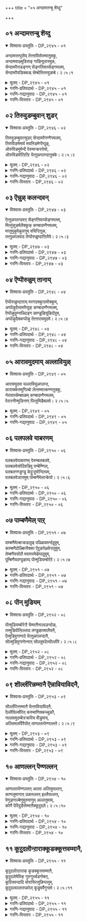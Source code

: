 +++
title = "०५ अन्दामत्तन्बु शॆय्दु"

+++


## ०१ अन्दामत्तन्बु शॆय्दु

<details open><summary>विश्वास-प्रस्तुतिः - DP_२९४५ - ०१</summary>

अन्दामत्तऩ्पुसॆय् तॆऩ्ऩाविसेरम्माऩुक्कु,  
अन्दामवाऴ्मुडिसङ् गाऴिनूलारमुळ,  
सॆन्दामरैत्तडङ्गण् सॆङ्गऩिवाय्सॆङ्गमलम्,  
सॆन्दामरैयडिक्कळ् सॆम्बॊऩ्तिरुवुडम्बे। २।५।१
</details>

<details><summary>मूलम् - DP_२९४५ - ०१</summary>

अन्दामत्तऩ्पुसॆय् तॆऩ्ऩाविसेरम्माऩुक्कु,  
अन्दामवाऴ्मुडिसङ् गाऴिनूलारमुळ,  
सॆन्दामरैत्तडङ्गण् सॆङ्गऩिवाय्सॆङ्गमलम्,  
सॆन्दामरैयडिक्कळ् सॆम्बॊऩ्तिरुवुडम्बे। २।५।१
</details>

<details><summary>गरणि-प्रतिपदार्थः - DP_२९४५ - ०१</summary>

अम् दामत्तु = सुन्दरवाद लोकद, अन्बु = आशॆयन्नु, शॆय्दु = उण्टुमाडि, ऎन् आवि = नन्न आत्मदल्लि, शेर् = कूडिकॊण्डिरुव, अम्मानुक्कु = स्वामिगॆ, अम् = सॊबगिन, दामम् = हूविन मालॆय, वाल् = हॊळॆयुव, मुडि = तलॆयू, शङ्गु = शङ्क, आऴि = चक्र, नूल् = जनिवार, आरम् = हारवू, उळ = इवॆ, शॆम् तामरै = कॆन्दावरॆयन्तॆ, तड कण् = विशालवाद कण्, शॆम् कनिवाय् = कॆम्पगॆ हण्णिनन्तॆ बायि \(तुटि\), शॆम् कमलम् = कॆन्दावरॆयागिये इवॆ, शॆम् तामरै अडिक्कळ् = कॆन्दावरॆयन्तॆ पादगळु, शॆम् पॊन् = कॆम्पनॆय चिन्नदन्तॆ, तिरु = पवित्रवाद, उडम्बे = मैये. 
</details>

<details><summary>गरणि-गद्यानुवादः - DP_२९४५ - ०१</summary>

सुन्दरवाद लोकद आशॆयन्नुण्टुमाडि, नन्न आत्मदल्लि कूडिकॊण्डिरुव स्वामिगॆ सॊबगिन हूविन मालॆय हॊळॆयुव तलॆयू, शङ्ख, चक्र, जनिवार, हारगळु इवॆ. कॆन्दावरॆयन्तॆ विशालवाद कण्णु, कॆम्पगॆ हण्णिनन्तॆ बायि \(तुटि\), कॆन्दावरॆये आगिवॆ. कॆन्दावरॆयन्तॆ पादगळु. कॆम्पुचिन्नदन्तॆ पवित्रवाद देह इवॆ. 
</details>

<details><summary>गरणि-विस्तारः - DP_२९४५ - ०१</summary>

भक्तनु भगवन्तनल्लि नडॆसुव पूर्णशरणागतिय बगॆयन्नु हिन्दिन तिरुवाय् मॊऴियल्लि सूचिसलायितु. ई तिरुवाय् मॊऴि भगवन्तन दिव्यसुन्दरमूर्तिय वर्णनॆयिन्द प्रारम्भवागुत्तदॆ. 

’सुन्दरवादलोक’ वॆन्दरॆ परमपदवे. अल्लिरुववरिगॆ याव बगॆय कीळु आशॆगळू, आतङ्काळू इल्ल. शाश्वतवागि परमानन्दवन्नु सूरॆगॊळ्ळुत्ता बाळुवुदॊन्दे कॆलस. जॊतॆगॆ, भगवन्तन निकट सेवॆयल्लि तॊडगिरुवुदु. 

अमरत्ववन्नु पडॆदु परमपददल्लि बाळुवुदक्कॆ भगवन्तन कृपाकटाक्षवॊदगि बरबेकु. इदक्कॆ पुरुषकारळाद श्रीदेविय अनुग्रहवू बेकु. भक्तन परवागि आकॆय पुरुषकारवू आगबेकु. इवॆल्लवू भक्तनु बयसबहुदाद आशॆये\! 

ई हिरिय बयकॆयू सुलभवागि उण्टागदु. भगवत्प्रेरणॆय हॊरतु अदु साध्यविल्ल. ऎन्दरॆ, भगवन्तनु सामान्यमानवन्नू, अवनु तन्नन्नु कूडिकॊळ्ळबेकॆम्ब आशॆयन्नु हुट्टिसबेकु. ई बगॆय आशॆयुण्टाद बळिक, भक्तनिगॆ हॆच्चिन ऒत्तासॆकॊडुवुदक्कागिये, स्वामियु अवन अन्तरङ्गवन्नु प्रवेशिसि, अवनन्नु प्रोत्साहिसुत्ता, अवनिगॆ मार्गदर्शकनागि, अवन कर्मसाक्षियागिरुवुदु भगवन्तन अपारकृपॆयॆ\! 

आळ्वाररु हेळुत्तारॆ- ननगॆ परमपदद बाळ्वॆय आशॆयन्नुण्टुमाडि, नन्न आत्मदल्लि कूडिकॊण्डु, ननगॆ मार्गदर्शकनागिरुववनु भगवन्तने\! \(नन्न स्वामिये\!\) अवन तिरुमुडियल्लि सुन्दरवाद तुलसिय मालॆयिदॆ. कैगळल्लि शङ्खचक्रगळिवॆ. ऎदॆयल्लि जनिवारवू हारवू इवॆ. अवन कण्णुगळु कॆन्दावरॆय ऎसळिनन्तॆ विशालवागि सॊबगिनिन्द कूडिवॆ. कॆम्पगॆ कळित तॊण्डॆय हण्णिनन्तॆ माधुर्यपूर्णवागि तुटिगळिवॆ. कॆन्दावरॆयन्तॆ बायिमधुवन्नु उक्किसिहरिसुत्तदॆ. तिरुवडिगळादरो कॆन्दावरॆयन्तॆये अन्दवागि, कोमलवागि मृदुवागिवॆ देहवु कॆम्पुचिन्नदन्तॆ हॊळॆहॊळॆयुत्ता अत्याकर्षकवागिदॆ.
</details>

## ०२ तिरुवुडम्बुवान् शुडर्

<details open><summary>विश्वास-प्रस्तुतिः - DP_२९४६ - ०२</summary>

तिरुवुडम्बुवाऩ्सुडर् सॆन्दामरैगण्गैगमलम्,  
तिरुविडमेमार्व मयऩिडमेगॊप्पूऴ्,  
ऒरुविडमुमॆन्दै पॆरुमाऱ्करऩेयो,  
ऒरुविडमॊऩ्ऱिऩ्ऱि यॆऩ्ऩुळ्गलन्दाऩुक्के। २।५।२
</details>

<details><summary>मूलम् - DP_२९४६ - ०२</summary>

तिरुवुडम्बुवाऩ्सुडर् सॆन्दामरैगण्गैगमलम्,  
तिरुविडमेमार्व मयऩिडमेगॊप्पूऴ्,  
ऒरुविडमुमॆन्दै पॆरुमाऱ्करऩेयो,  
ऒरुविडमॊऩ्ऱिऩ्ऱि यॆऩ्ऩुळ्गलन्दाऩुक्के। २।५।२
</details>

<details><summary>गरणि-प्रतिपदार्थः - DP_२९४६ - ०२</summary>

तिरु उडम्बु = पवित्रवाद देहवु, वान् = परमसुन्दरवाद, शुडर् = तेजस्सु, शॆम् तामरै कण् = कॆन्दावरॆयन्तॆ कण्णु, कैकमलम् = कैगळु कमलदहूविनन्तॆ, तिरु = श्रीदेविय, इडमे = स्थळवॆम्बुदे \(वसस्थळवॆम्बुदे\), मार् वम् = ऎदॆ, अयन् = अजन \(ब्रह्मन\), इडमे = वासस्थळवे, कॊप्पूऴ् = हॊक्कळु, तिरु इडमुम् = पवित्रवाद ऎडभागवु, ऎन्दैपॆरुमा = नन्न स्वामिगॆ, अरनेयो = हरने अल्लवे? ऒरुवु= नीगबहुदाद, इडम् = स्थळवु, ऒन्ऱु इन्ऱि = ऒन्दू इल्लदॆ \(इल्लद हागॆ\), ऎन् उळ् कलन्दानुक्के = नन्न अन्तरङ्गदल्लि कूडिकॊण्डवनिगे. 
</details>

<details><summary>गरणि-गद्यानुवादः - DP_२९४६ - ०२</summary>

बिट्टकॊडबहुदाद स्थळवॊन्दू इल्लद हागॆ नन्न अन्तरङ्गदल्लि कूडिकॊण्डिरुववनिगॆ पवित्रदेहवु परमसुन्दरवाद तेजस्सु. कण्णुकॆन्दावरॆ, कैकमल, ऎदॆये श्रीदेविय वासस्थळ. हॊक्कळु अजन \(ब्रह्मन\) वासस्थळ. पवित्रवाद ऎडभागवु नन्न स्वामिगॆ हरनु अल्लवे? 
</details>

<details><summary>गरणि-विस्तारः - DP_२९४६ - ०२</summary>

आळ्वाररु हेळुत्तारॆ- नन्न स्वामियु यावॊन्दु स्थळवू इल्लद हागॆ, याव स्थळवन्नू बिट्टुकॊडद हागॆ, ऎल्लॆल्लू तुम्बिकॊण्डिद्दानॆ. पवित्रवाद अवन देहवॆल्ल परमसुन्दरवाद तेजस्सिनिन्द प्रकाशिसुत्तदॆ. कॆन्दावरॆयन्तॆ अवन कण्णुगळु विशालवागि आकर्षकवागिवॆ. कमलद हागॆये कोमलवागि, मृदुवागि, सुन्दरवागि, कॆम्पगॆ, अवन कैगळिवॆ. दयास्वरूपिये आगिरुव श्रीदेवियन्नु अवन वक्षस्थळदल्लिरिसिकॊण्डिद्दानॆ. अवन नाभियल्लि चतुर्मुखनाद ब्रह्मनु वासमाडुत्तानॆ. पवित्रवाद अवन ऎडभागवन्ने हरनिगॆ कॊट्टुबिट्टिद्दानॆ. हीगॆ सृष्टि लयकर्तरन्नू सकलैश्वर्यप्रदॆयाद दयास्वरूपियन्नू कूडिकॊण्डु स्वामियु नन्न अन्तरङ्गदल्लि नॆलॆगॊण्डिद्दानॆ\! अदल्लवे नन्न हिरिय भाग्य\!
</details>

## ०३ ऎन्नुळ् कलन्दवन्

<details open><summary>विश्वास-प्रस्तुतिः - DP_२९४७ - ०३</summary>

ऎऩ्ऩुळ्गलन्दवऩ् सॆङ्गऩिवाय्सॆङ्गमलम्,  
मिऩ्ऩुंसुडर्मलैक्कुक् कण्बादम्गैगमलम्,  
मऩ्ऩुमुऴुवेऴुलगुम् वयिऱ्ऱिऩुळ,  
तऩ्ऩुळ्गलवाद तॆप्पॊरुळुम्दाऩिलैये। २।५।३
</details>

<details><summary>मूलम् - DP_२९४७ - ०३</summary>

ऎऩ्ऩुळ्गलन्दवऩ् सॆङ्गऩिवाय्सॆङ्गमलम्,  
मिऩ्ऩुंसुडर्मलैक्कुक् कण्बादम्गैगमलम्,  
मऩ्ऩुमुऴुवेऴुलगुम् वयिऱ्ऱिऩुळ,  
तऩ्ऩुळ्गलवाद तॆप्पॊरुळुम्दाऩिलैये। २।५।३
</details>

<details><summary>गरणि-प्रतिपदार्थः - DP_२९४७ - ०३</summary>

ऎन्नुळ् = नन्न अन्तरङ्गदल्लि, कलन्दवन् = कलॆतुकॊण्डवन, शॆम् कनि वाय् = कॆम्पगॆ हण्णिनन्तॆ बायि \(तुटिगळु\), शॆम्कमलम् = कॆन्दावरॆयन्तॆ \(अरळिरुवुदु\), मिन्नुम् = प्रकाशिसुव \(मिञ्चुव\), शुडर् = तेजस्सिन, मलैक्कू = बॆट्टक्कॆ, कण्, पादम्, कै, कमलम् = कण्णुगळु, पादगळू, कैगळु, कमलदन्तॆ, मन्नु = स्थिरवाद \(शाश्वतवाद\), मुऴु = पूर्णवाद, एऴु उलहुम्= एळु लोकगळन्नू, वयिट्रिन् = हॊट्टॆयल्लि, उळ = उळ्ळवनाद, तन्नुळ् = अवनल्लि, कलवादद = सेरद्दु, ऎप्पॊरुळुम् = यावॊन्दु वस्तुवू, तान् इल्लैये = इल्लवे इल्ल. 
</details>

<details><summary>गरणि-गद्यानुवादः - DP_२९४७ - ०३</summary>

नन्न अन्तरङ्गदल्लि कलॆतुकॊण्डिरुववन बायि \(तुटिगळु\) कॆम्पगॆ हण्णिनन्तॆ इवॆ. कॆन्दावरॆयन्तॆ अरळिरुवुदु. मिञ्चुव\(हॊळॆयुव\) तेजस्सिन बॆट्टक्कॆ कण्णुगळू, पादगळू, कैगळू कमलदन्तॆ इवॆ. स्थिरवाद एळु लोकगळन्नु पूर्तियागि तन्न हॊट्टॆयल्लिट्टुकॊण्ड अवनल्लि कूडिकॊण्डिरद \(सेरदिरुव\) वस्तुवॆम्बुदु इल्लवे इल्ल. 
</details>

<details><summary>गरणि-विस्तारः - DP_२९४७ - ०३</summary>

आळ्वाररु हेळुत्तारॆ- तानु सृष्टिसिरुव ऒन्दॊन्दु वस्तुविनल्लू भगवन्तनु नॆलसिद्दानॆ. सकलवस्तुगळू अवनल्लि सेरिकॊण्डिवॆ. अवनल्लि कलॆतुकॊण्डिरद वस्तु इल्लवे इल्ल. अवन हिरिमॆयन्नेनॆन्नोण\! सकलसौभाग्यगळ ऒडतियाद श्रीदेविगू, सकलवन्नू लयगॊळिसुव हरनिगू स्वामियु तन्न देहदल्लि ऎडॆकॊट्टिद्दानॆ. एळुलोकगळन्नू अवनु तन्न हॊट्टॆयल्ले इट्टुकॊण्डिद्दानॆ. अवन सौन्दर्यवो साटियिल्लद्दु- कळित तॊण्डॆय हण्णिनन्तॆ कॆम्पगॆ माधुर्यदिन्द तुम्बि मॆरॆयुव तुटिगळु. मुगुळ्नगॆयिन्द कूडिद बायि कॆन्दावरॆयन्तॆ अरळि शोभिसुत्तदॆ. मिञ्चिनिन्द हॊळॆयुव बॆट्टदन्तॆ देह. कमलदन्तॆ विशालवू सुन्दरवू आद कण्णुगळु. कैगळु पादगळू कमलदन्तॆये कोमलवागियू सॊबगिनिन्द आकर्षकवागियू इवॆ.
</details>

## ०४ ऎप्पॊरुळुम् तानाय्

<details open><summary>विश्वास-प्रस्तुतिः - DP_२९४८ - ०४</summary>

ऎप्पॊरुळुम्दाऩाय् मरगदक्कुऩ्ऱमॊक्कुम्,  
अप्पॊऴुदैत्तामरैप्पूक् कण्बादम्गैगमलम्,  
ऎप्पॊऴुदुम्नाळ्दिङ्ग ळाण्डूऴियूऴिदॊऱुम्,  
अप्पॊऴुदैक्कप्पॊऴु तॆऩ्ऩारावमुदमे। २।५।४
</details>

<details><summary>मूलम् - DP_२९४८ - ०४</summary>

ऎप्पॊरुळुम्दाऩाय् मरगदक्कुऩ्ऱमॊक्कुम्,  
अप्पॊऴुदैत्तामरैप्पूक् कण्बादम्गैगमलम्,  
ऎप्पॊऴुदुम्नाळ्दिङ्ग ळाण्डूऴियूऴिदॊऱुम्,  
अप्पॊऴुदैक्कप्पॊऴु तॆऩ्ऩारावमुदमे। २।५।४
</details>

<details><summary>गरणि-प्रतिपदार्थः - DP_२९४८ - ०४</summary>

ऎप्पॊरुळुम् = ऎल्ला वस्तुगळू, तान् आय् = ताने आगिद्दानॆ, मरतहम् कुन्ऱम् = मरकत रत्नद बॆट्टवन्नु, ऒक्कुम् = होलुत्तानॆ, अप्पॊऴुदै = आगले अरळिरुव, तामरैप्पू = तावरॆहूविनन्तॆ, कण् = कण्णुळ्ळवनु, पादम् = पादगळु, कमलम् = कमलदन्तॆ \(कोमलवागि\) इवॆ, ऎप्पॊऴुदुम् = ऎल्ला कालगळल्लियू, नाळ् = दिनगळल्लियू, तिङ्गळ् = तिङ्गळुगळल्लियू, आण्डु = वर्षगळल्लियू, ऊऴिऊऴितॊऱुम् = युगयुगगळल्लियू, अप्पॊऴुदैक्कु अप्पॊऴुदु = आयाकालक्कॆल्लवू, ऎन् = नन्न, आरा अमुदे = तृप्तियागद अमृतवे. 
</details>

<details><summary>गरणि-गद्यानुवादः - DP_२९४८ - ०४</summary>

ऎल्ला वस्तुगळु ताने आगिद्दानॆ. मरकतरत्नद बॆट्टवन्नु होलुत्तानॆ. आगले अरळिरुव तावरॆय हूविनन्तॆ अवन कण्णुगळिवॆ. पादगळु कमलदन्तॆ कोमलवागिवॆ. ऎल्ला हॊत्तुगळल्लियू, दिनगळल्लियू, तिङ्गळुगळल्लियू, वर्षगळल्लियू, युगयुगगळल्लियू \(युग कल्पगळल्लियू\) आ ऎल्ल कालक्कू ननगॆ तृप्तितारद अमृतवे आगिद्दानॆ. 
</details>

<details><summary>गरणि-विस्तारः - DP_२९४८ - ०४</summary>

आळ्वाररु हेळुत्तारॆ- भगवन्तनु ऎल्ला वस्तुगळल्लियू नॆलसिरुव हागॆये, ताने ऎल्ला वस्तुगळुआगि शोभिसुत्तानॆ. बॆलॆकट्टुवुदक्कॆ असाध्यवाद अनर्घरत्नद बॆट्टद हागॆ प्रकाशिसुत्ता आकर्षकनागिद्दानॆ. आग तानॆ अरळुत्तिरुव कॆन्दावरॆयन्तॆ स्वच्छवागि, विशालवागि, आकर्षक सुन्दरवागि अवन कण्णुगळिवॆ. अवन पादगळु कमलदन्तॆ कोमलवागिवॆ. घळिगॆ, दिन, तिङ्गळु, वर्ष, युग, कल्पगळॆन्नदन्तॆ ऎल्ल कालक्कू अवनु शाश्वावागिरतक्कवनु. ऎष्टॆष्टु रीतियल्लि नानु सविदु अनुभविसिदरू सह ननगॆ तृप्तियागदन्थ अमृतवे अवनागिद्दानॆ.
</details>

## ०५ आरावमुदमाय् अल्लावियुळ्

<details open><summary>विश्वास-प्रस्तुतिः - DP_२९४९ - ०५</summary>

आरावमुदमा यल्लावियुळ्गलन्द,  
कारार्क्करुमुगिल्बो लॆऩ्ऩम्माऩ्कण्णऩुक्कु,  
नेरावाय्सॆम्बवळम् कण्बादम्गैगमलम्,  
पेरारनीण्मुडिनाण् पिऩ्ऩुमिऴैबलवे। २।५।५
</details>

<details><summary>मूलम् - DP_२९४९ - ०५</summary>

आरावमुदमा यल्लावियुळ्गलन्द,  
कारार्क्करुमुगिल्बो लॆऩ्ऩम्माऩ्कण्णऩुक्कु,  
नेरावाय्सॆम्बवळम् कण्बादम्गैगमलम्,  
पेरारनीण्मुडिनाण् पिऩ्ऩुमिऴैबलवे। २।५।५
</details>

<details><summary>गरणि-प्रतिपदार्थः - DP_२९४९ - ०५</summary>

आरा = तृप्तितारद \(तणियदन्थ\), अमुदम् आय् = अमृतवागि, अल् = कत्तलॆय, आवि = आत्मद, उळ् = ऒळगॆ, कलन्द = कूडिकॊण्ड, कार् = मळॆ, \(नीरावि\), आर् = तुम्बिरुव, करु मुहिल् पोल् = कप्पु मोडद हागॆ इरुव, ऎन् अम्मान् = नन्न स्वामियाद, कण्ननुक्कू = आकर्षकनिगॆ \(कृष्णनिगॆ\), शॆम् पवळम् = कॆम्पनॆय हवळवु, वाय् = तुटिगळिगॆ, नेरा = साटियागलारदु, कमलम् = कमलद हूवु, कण्, पादम्, कै = कण्णु, पाद, कैगळिगॆ \(नेरा = साटियागदु\), पेर् आरम् = दॊड्ड हारवू, ऎत्तरवाद किरीटवू, उडिदारवू, इन्नू आभरणगळु हेरळवागिये इवॆ. 
</details>

<details><summary>गरणि-गद्यानुवादः - DP_२९४९ - ०५</summary>

आळ्वाररु हेळुत्तारॆ- नन्न ऒडॆयनागिरुव भगवन्तन बायि \(तुटिगळु\) कळित तॊण्डेहण्णिनन्तिदॆ, ऎन्दू कण्णु, कै, पादगळु कमलदन्तिदॆ ऎन्दु मुन्तागि हेळिदॆनल्लवे? सृष्टिय याव वस्तुविनिन्दलू नन्न स्वामिय अवयवगळिगॆ होलिसि अरितुकॊळ्ळलु साध्यवे इल्ल. बलु उत्कृष्टवाद कॆम्पु हवळक्कॆ अवन तुटिगळन्नु होलिसलादीते? कै, पाद, कण्णुगळु, कमलक्किन्तलू ऎष्टो पालु हॆच्चु सुन्दरॆ\! इष्टे अल्लदॆ, स्वामियु दॊड्डदाद हारदिन्दलू, ऎत्तरवाद किरीटदिन्दलू, सॊगसाद उडिदारदिन्दलू, इन्नू नाना दिव्याभरणगळिन्दलू अलङ्करिसिकॊण्डिद्दानॆ. इन्थ अपरूपसुन्दरनागि कार्मुगिलिनन्तॆ परम उदारियागि इरुव स्वामियु अज्ञानवॆम्ब कत्तलॆयिन्द तुम्बिद नन्न आत्मद ऒळगडॆ सेरिकॊण्डु, अदरल्लि ज्ञानवन्नु तुम्बिबॆळगिसुत्तिरुवनल्ल\! अवन उपकारवन्नु एनॆन्दु वर्णिसलि?
</details>

## ०६ पलपलवे याबरणम्

<details open><summary>विश्वास-प्रस्तुतिः - DP_२९५० - ०६</summary>

पलबलवेयाबरणम् पेरुम्बलबलवे,  
पलबलवेसोदिवडिवु पण्बॆण्णिल्,  
पलबलगण्डुण्डु केट्टुऱ्ऱुमोन्दिऩ्पम्,  
पलबलवेञाऩमुम् पाम्बणैमेलाऱ्केयो। २।५।६
</details>

<details><summary>मूलम् - DP_२९५० - ०६</summary>

पलबलवेयाबरणम् पेरुम्बलबलवे,  
पलबलवेसोदिवडिवु पण्बॆण्णिल्,  
पलबलगण्डुण्डु केट्टुऱ्ऱुमोन्दिऩ्पम्,  
पलबलवेञाऩमुम् पाम्बणैमेलाऱ्केयो। २।५।६
</details>

<details><summary>गरणि-प्रतिपदार्थः - DP_२९५० - ०६</summary>

पलपलवे = हलवारु बगॆय, आचरणम् = आभरणगळु, पेरुम् = हॆसरुगळू, पलपलवे = नानाबगॆयवे, पलपलवे =नानाविधवाद, शोदि = प्रकाशवुळ्ळ, वडिवु = रूपगळू, पण्भु = गुणगळू \(स्वभावगळू\), ऎण्णिल् = योचिसिदरॆ \(ऎणिकॆ माडिदरॆ\), पलपल= अनेक विधवागि, कण्डु = नोडि, उण्डु = रुचिनोडि \(अनुभविसि\), केट्टु= केळि, उट्रु = नडॆसि, मोन्दु = मूसिनोडि, इन्बम् = सुखवन्नू, पलपलवे = अनेक \(विविध\) रीतियल्लि, ञानमुम् = ज्ञानवन्नू, \(उण्टुमाडुव\), पाम्बु अणै मेलाऱ् के = हाविन हासुगॆय मेलिरुववनिगे. 
</details>

<details><summary>गरणि-गद्यानुवादः - DP_२९५० - ०६</summary>

हाविन हासुगॆय मेलिरुववनिगॆ विधविधवाद आभरणगळिवॆ, हॆसरुगळिवॆ- विधविधवाद प्रकाशगळिन्द कूडिद रूपगळु गुणस्वभावगळु इवॆ. योचिसि ऎणिसि नोडिदरॆ, विविध रीतियल्लि नोडि, रुचिनोडि \(अनुभविसि\), केळि, माडि \(नडॆसि\), मूसिनोडि सुखवन्नू, ज्ञानवन्नू पडॆयुवन्थाद्दु आगिदॆ. 
</details>

<details><summary>गरणि-विस्तारः - DP_२९५० - ०६</summary>

आळ्वाररु हेळुत्तारॆ- नन्नॊडनॆ कूडिकॊण्डिरुव स्वामिगॆ ऎष्टु विधवाद आभरणगळ अलङ्कार\! अवन रूपगळो अदॆष्टु विध\! हागॆये अवन गुणस्वभावगळु इष्टे ऎन्दु ऎणिकॆ माडि तिळियलु साध्यविदॆये? अवनु तोरि बॆळगुव अपरूपवू चित्रविचित्रवू आद दिव्यप्रकाशवू अदॆष्टु बगॆयो\! इन्थ दिव्याकर्षकनाद स्वामियु शेषनन्नु तन्न हासुगॆयागि माडिकॊण्डिद्दानॆ. आ सर्वेश्वरने नन्नॊडनॆ ऎल्ल विधदल्लू कूडिकॊण्डिद्दानल्ल\! अवन विविधरूपगळन्नू, गुणस्वभावगळन्नू, नानाबगॆय आश्चर्याद्भुतकार्यगळन्नू नन्न पञ्चेन्द्रियगळ मूलक नानु अनुभविसुत्तिद्देनॆ. ऎल्ल रीतियल्लू सुखसन्तोषगळन्नु पडॆदु आनन्दिसुत्तिद्देनॆ. भगवद्विषयदल्लि ननगॆ ज्ञानवू उण्टागिदॆ. इदॆष्टु भगवत्कृपॆये अल्लवे?
</details>

## ०७ पाम्बणैमेल् पाऱ्

<details open><summary>विश्वास-प्रस्तुतिः - DP_२९५१ - ०७</summary>

पाम्बणैमेल्बाऱ्कडलुळ् पळ्ळियमर्न्ददुवुम्,  
काम्बणैदोळ्बिऩ्ऩैक्का ऎऱुडऩेऴ्सॆऱ्ऱतुवुम्,  
तेम्बणैयसोलै मरामरमेऴॆय्ददुवुम्,  
पूम्बिणैयदण्दुऴाय्प् पॊऩ्मुडियम्बोरेऱे। २।५।७
</details>

<details><summary>मूलम् - DP_२९५१ - ०७</summary>

पाम्बणैमेल्बाऱ्कडलुळ् पळ्ळियमर्न्ददुवुम्,  
काम्बणैदोळ्बिऩ्ऩैक्का ऎऱुडऩेऴ्सॆऱ्ऱतुवुम्,  
तेम्बणैयसोलै मरामरमेऴॆय्ददुवुम्,  
पूम्बिणैयदण्दुऴाय्प् पॊऩ्मुडियम्बोरेऱे। २।५।७
</details>

<details><summary>गरणि-प्रतिपदार्थः - DP_२९५१ - ०७</summary>

पाम्बु अणै मेल् = सर्पद हासुगॆय मेलॆ. पाल् कडलुळ् = पाल्गडलल्लि, पळ्ळि अमर्न्ददुवुम् = पवडिसिरुवुदू, काम्बु अणै तोळ् = बॆत्तद हागिरुव तोळिन, पिन्नैक्कू आय् = नप्पिन्नैदेविगागि, एऴ् एऱु = एळु वृषभगळन्नु, उडन् = ऒट्टिगॆ, शॆट्रदुवुम् = कॊन्दु हाकिद्दू, तेन् = जेनुतुम्बिद, पणैय = दट्टवाद, शोलै = तोपिन, मरामरम् = एळु ताळॆय मरगळन्नु, ऎय्ददुवुम् = बाणप्रयोग माडिद्दू \(हॊडॆदद्दू\), पू पिणैय = हूतुम्बिरुव \(सॊबगु तुम्बिरुव\), तण् = तम्पाद, तुऴाय् = तुलसिय, पॊन् मुडि = सिरिमुडिय, अम् = सुन्दरवाद, पोर् एऱे = \(परम\) समर्थनाद \(होराडबल्ल\) वृषभने. 
</details>

<details><summary>गरणि-गद्यानुवादः - DP_२९५१ - ०७</summary>

सर्पद हासुगॆय मेलॆ, पाल्गडलल्लि पवडिसिरुवुदू, बॆत्तद हाइरुव तोळिन नप्पिन्नैदेविगागि एळुगूळिगळन्नु ऒट्टिगॆ सायिसिद्दू, जेनु तुम्बिद दट्टवाद तोपिन एळु ताळॆय मरगळन्नु हॊडॆदद्दू, सॊबगुतुम्बिरुव तम्पाद तुलसिय सिरिमुडिय सुन्दरवाद परमसमर्थनाद वृषभने.
</details>

<details><summary>गरणि-विस्तारः - DP_२९५१ - ०७</summary>

“एऱुडनेळ् शॆट्रदुवुम्” – श्रीकृष्णावतारद ऒन्दु प्रसङ्ग इदु. यशोदॆगॆ तम्मनॊब्ब – कुम्भनॆम्बवनु. अवनिगॆ मगळॊब्बळु – नप्पिन्नैदेवि ऎम्बवळु. नीळादेविय अंशदिन्द हुट्टिदवळु. कुम्भनु अवळिगागि ऒन्दु फण हूडिदनु. अवनु साकि कॊब्बिसिद्द एळु गूळिगळन्नु यारॊब्बर सहायवू इल्लदन्तॆ, ऒण्टियागि हिडिदु पळगिसुववनिगॆ तन्न मगळाद नप्पिन्नैदेवियन्नु कॊट्टु मदुवॆ माडिकॊडुवॆनॆम्बुदे आ फण\! श्रीकृष्णनु ई कॆलसवन्नु साधिसि, नप्पिन्नैदेविय कैहिडिदनु. इदु इल्लिय कथॆ.

“मरामरमॆय्ददुवुम्” – इदु श्रीरामावतारद ऒन्दु प्रसङ्ग. सीतादेवियन्नु कळॆदुकॊण्डु किष्किन्धॆगॆ बन्दाग, हनुमन्तन सहायदिन्द सुग्रीवन सख्यवन्नु गळिसुवागि, श्रीरामनु नडॆसिद ऒन्दु साहस इदु. तोपिनल्लि बेरॆ बेरॆ कडॆगळल्लि एळु ताळॆय मरगळु बॆळॆदिद्दवु. श्रीरामनु ऒन्दे बाणवन्नु प्रयोगिसि, आ एळु ताळॆय मरगळन्नू रन्ध्रगॊळिसिदनु. 

आळ्वाररु हेळुत्तारॆ- पाल्गडलल्लि शेषशयननागि पवडिसिरुववनू सर्वेश्वरनाद भगवन्तने, श्रीकृष्णनागि अवतरिसि, नप्पिन्नैदेविय कैहिडियुवुदक्कागि, कॊब्बिद एळुगूळिगळन्नु तानॊब्बने हिडिदु पळगिसिदवनू अवने. दट्टवाद तोपिनहागॆ बॆळॆद एळु ताळॆय मरगळन्नू ऒन्दे अम्बिनिन्द टॊळिमाडिद श्रीरामनूअवने. दुष्टराद ऎदुराळिगळु ऎष्टे बलिष्ठरादरू अवरॊन्दिगॆ दट्टवागि होराडबल्ल परमसमर्थनू, सॊबगिनिन्द कूडिदु परिमळ तुम्बिद तुलसिय हारवन्नु \(दण्डॆयन्नु\) तलॆयल्लि मुडिदिरुव दिव्यसुन्दरमूर्तियागिरुववनू आ स्वामिये.
</details>

## ०८ पॊन् मुडियम्

<details open><summary>विश्वास-प्रस्तुतिः - DP_२९५२ - ०८</summary>

पॊऩ्मुडियम्बोरेऱ्ऱै यॆम्माऩैनाल्दडन्दोळ्,  
तऩ्मुडिवॊऩ्ऱिल्लाद तण्डुऴाय्मालैयऩै,  
ऎऩ्मुडिवुगाणादे यॆऩ्ऩुळ्गलन्दाऩै,  
सॊल्मुडिवुगाणेऩ्नाऩ् सॊल्लुवदॆऩ्सॊल्लीरे। २।५।८
</details>

<details><summary>मूलम् - DP_२९५२ - ०८</summary>

पॊऩ्मुडियम्बोरेऱ्ऱै यॆम्माऩैनाल्दडन्दोळ्,  
तऩ्मुडिवॊऩ्ऱिल्लाद तण्डुऴाय्मालैयऩै,  
ऎऩ्मुडिवुगाणादे यॆऩ्ऩुळ्गलन्दाऩै,  
सॊल्मुडिवुगाणेऩ्नाऩ् सॊल्लुवदॆऩ्सॊल्लीरे। २।५।८
</details>

<details><summary>गरणि-प्रतिपदार्थः - DP_२९५२ - ०८</summary>

पॊन् मुडि = रत्नमय किरीटवन्नु धरिसिरुव, अम् = दिव्यसुन्दरनाद, पोर् एट्रै = समर्थनाद वृषभदन्थवनन्नु, ऎम्मानै = नन्न स्वामियन्नु, नाल् तड तोळ् = नाल्कु दीर्घवाद तोळुगळुळ्ळवनन्नु, तन् मुडिवु ऒन्ऱु इल्लाद = तनगॆ याव बगॆयल्लू मितियिल्लदवनन्नु, तण् तुऴाय् मालैयनै = तम्पाद तुलसिय हारवन्नु धरिसिरुववनन्नु, ऎन् = नन्न, मुडिवु = पूर्णतॆयन्नु \(कॊरतॆयन्नु\), काणादे = लक्षिसदॆ, ऎन्नुळ् = नन्न अन्तरङ्गदल्लि, कलन्दानै = कलॆतुकॊण्डवनन्नु, कुरितु, शॊल् = हेळलु,\(मातुगळु\), मुडिवु = कॊनॆयन्नु, काणेन् नान् = नानु काणॆनल्ल, शॊल्लुवदु ऎन् = हेळुवुदु एनन्नु? शॊल्लीरे = नीवु हेळिरि\! 
</details>

<details><summary>गरणि-गद्यानुवादः - DP_२९५२ - ०८</summary>

रत्नमयवाद किरीटवन्नु धरिसिरुव दिव्यसुन्दरनाद समर्थवृषभदन्थवनन्नु, नन्न ऒडॆयनन्नु, दीर्घवाद नाल्कु तोळुगळुळ्ळवनन्नु, तनगॆ याव बगॆय मितियू इल्लदवनन्नु, तम्पाद तुलसिअय् हारवन्नु धरिसिरुववनन्नु, नन्न पूर्णतॆयन्नु \(कॊरतॆगळन्नु\) गमनिसिदन्तॆ नन्न अन्तरङ्गदल्लि कलॆतुकॊण्डवनन्नु, कुरितु हेळलु \(मातुगळ\) कॊनॆयन्ने नानु काणॆनल्ल\! हेळुवुदु एनन्नु? नीवु हेळिरि? 
</details>

<details><summary>गरणि-विस्तारः - DP_२९५२ - ०८</summary>

आळ्वाररु हेळुत्तारॆ- नन्न स्वामियाद भगवन्तन दिव्यसौन्दर्यवन्नू, अद्वितीय सामर्थ्यवन्नू, परमोपकारवन्नू वर्णिसुवुदु ताने हेगॆ? सुवर्णमयवाद हॊळॆयुव किरीटवन्नु अवनु धरिसिद्दानॆ. ऎन्दॆन्दिगू बाडदॆ इरुव परिमळपूर्णवाद तुलसिय हारवन्नु मुडिदिद्दानॆ. दीर्घवाद मत्तु समर्थवाद नाल्कु तोळुगळण्णुळ्ळवनागिद्दानॆ. होराटक्कू उपकारक्कू बळसलु अवु सदासिद्धवागिवॆ. तन्न ऒडॆतनक्कॆ याव बगॆयल्लू मितियिल्लदवनागिद्दानॆ. हीगॆ, ऎल्ल बगॆयल्लू परमश्रेष्ठनॆनिसिकॊण्ड सर्वेश्वरनु कॊरतॆगळिन्द तुम्बिरुव कडुपापियाद नन्न अन्तरङ्गवन्नु प्रवेशिसि, नन्नन्नु उद्धरिसलु नन्नल्लि कूडिकॊण्डिद्दानल्ल\! अवन स्वरूपस्वभावगळन्नु कुरितु हेळलु ननगॆ तोचदन्तागिदॆयल्ल\! हेळलु तिळिदवरु इन्नू एनन्नु हेळबेको \(अदन्नॆल्ला\) हेळबल्लरे? 

“तन् मुडिवुऒन्ऱिल्लाद” ऎम्बुदन्नु “तण् तुऴाय्” ऎम्बुदक्कॆ कूडिसि, अन्वयमाडिकॊण्डु हेळबहुदॆनिसुत्तदॆ. आग, भगवन्तनु धरिसिरुव आ तुलसिय हार ऎन्दॆन्दिगू बाडदन्तॆ, नित्यसुन्दरवागिये, परिमळपूर्णवागिये इरुत्तदॆ ऎन्दु अर्थमाडबहुदॆनिसुत्तदॆ.
</details>

## ०९ शॊल्लीरॆन्नम्मानै ऎन्नावियाविदनै,

<details open><summary>विश्वास-प्रस्तुतिः - DP_२९५३ - ०९</summary>

सॊल्लीरॆऩ्ऩम्माऩै यॆऩ्ऩावियाविदऩै,  
ऎल्लैयिल्सीरॆऩ् करुमाणिक्कच्चुडरै,  
नल्लवमुदम्बॆऱ्ऱऱ्करिय वीडुमाय्,  
अल्लिमलर्विरैयॊत् ताणल्लऩ्पॆण्णल्लऩे। २।५।९
</details>

<details><summary>मूलम् - DP_२९५३ - ०९</summary>

सॊल्लीरॆऩ्ऩम्माऩै यॆऩ्ऩावियाविदऩै,  
ऎल्लैयिल्सीरॆऩ् करुमाणिक्कच्चुडरै,  
नल्लवमुदम्बॆऱ्ऱऱ्करिय वीडुमाय्,  
अल्लिमलर्विरैयॊत् ताणल्लऩ्पॆण्णल्लऩे। २।५।९
</details>

<details><summary>गरणि-प्रतिपदार्थः - DP_२९५३ - ०९</summary>

शॊल्लीर् = हेळिरि, ऎन् अम्मानै = नन्न स्वामियन्नु, ऎन् आवि आवि तनै = नन्न आत्मक्कॆ आत्मनादवनन्नु, ऎल्लै इल् = मितियिल्लद, शीर् =गुणकीर्तिगळन्नुळ्ळवनन्नु, ऎन् करुमाणिक्क शुडरै = नन्न इन्द्रनीलरत्नदन्तॆ प्रकाशवुळ्ळवनन्नु, नल्ल अमुदम् = श्रेष्ठवाद अमृतदन्थवनन्नु, पॆऱऱ् कु = पडॆदुकॊळ्ळुवुदक्कॆ, अरिय = असाध्यवाद \(सुलभसाध्यवल्लद\), वीडुम् आय् = स्थानवागिरुववन्नु, अल्लि मलर् = तावरॆहूविन, विरैऒत्तु = परिमळद हागॆ इरुववनन्नु, आण् अल्लन् = गण्डागिरदवनन्नू पॆण् अल्लन् = हॆण्णागिरदवनन्नू\(कुरितु\). 
</details>

<details><summary>गरणि-गद्यानुवादः - DP_२९५३ - ०९</summary>

नन्न स्वामियन्नु, नन्न आत्मन आत्मनन्नु, मितियिल्लद गुणकीर्तिगळुळ्ळवनन्नु, इन्द्रनीलमणियन्तॆ प्रकाशवुळ्ळवनन्नु, अत्यन्त श्रेष्ठवाद अमृतदन्थवनन्नु, पडॆदुकॊळ्ळुवुदक्कॆ सुलभसाध्यवॆनिसद स्थानवागिरुववनन्नु, तावरॆहूविन परिमळद हागॆ इरुववनन्नु, गण्डु अल्लदवनन्नु, हॆण्णु अल्लदवनन्नु कुरितु हेळिरि. 
</details>

<details><summary>गरणि-विस्तारः - DP_२९५३ - ०९</summary>

हिन्दिन पाशुरदल्लि आळ्वाररु इतररन्नु सम्बोधिसिदरु. “ननगॆ भगवन्तन अनन्तवाद गुणस्वभावगळन्नु कुरितु हेळलु साध्यविल्ल. नीवादरू हेळबहुदादद्दन्नु हेळिरि”- ऎन्दु करॆकॊट्टरु. ई पाशुरदल्लि आ इतररु हेळबेकादद्देनु ऎम्बुदन्नु कुरितु हेळलिद्दारॆ. 

आळ्वाररु हेळुत्तारॆ- लौकिकजनरे, नीवु भगवन्तनन्नु कुरितु हॊगळि हाडिरि. विशिष्टवाद अवन गुणस्वभावगळन्नु कीर्तिसि तिळियिरि. भगवन्तने नन्न स्वामि, नन्न निर्वाहक, अवने नन्न आत्मद आत्म. अवन कल्याणगुणगळिगू, कीर्तिगू कॊनॆये इल्ल. अवुगळन्नॆल्ल किवियिन्द केळि आनन्दिसिरि. अवुगळन्नु नालगॆयिन्द उच्चरिसुत्ता आनन्दिसि. इन्द्रनीलमणिय हागॆ कण्णिगॆ इम्पागि आकर्षकवागिरुव अवन दिव्यप्रकाशवन्नु कण्णार कण्डु आनन्दिसि. परमभोग्यवू अत्यन्त रुचिकरवू आद दिव्यामृतदन्तॆ इरुव अवन नामस्मरणॆयल्लि तॊडगि, अवन रुचियन्नु अनुभविसि आनन्दिसि. पडॆदुकॊळ्ळले बेकाद, अन्तिमगुरियाद, पडॆदुकॊळ्ळलु सुलभसाध्यवल्लद स्थानवाद परमपदवे आगिरुव अवनन्नु साधिसि पडॆदुकॊळ्ळि. तावरॆय हूविन परिमळदन्तॆ ऎल्लॆल्लियू व्यापिसिकॊण्डिरुववनन्नु अनुभविसि आनन्दिसि. अवनन्नु प्रीतिमाडुववरु गण्डागलि, हॆण्णागलि, अवरॆल्लरिगू आकर्षकनागि, पडॆदुकॊळ्ळलेबेकागिरुव सर्वेश्वरनन्नु मनस्सुइन्द्रियगळ मूलक अनुभविसुत्ता, भक्तिमाडुत्ता, पडॆदुकॊळ्ळि.
</details>

## १० आणल्लन् पॆण्णल्लन्

<details open><summary>विश्वास-प्रस्तुतिः - DP_२९५४ - १०</summary>

आणल्लऩ्पॆण्णल्लऩ् अल्ला अलियुमल्लऩ्,  
काणलुमागाऩ् उळऩल्लऩ् इल्लैयल्लऩ्,  
पेणुङ्गाल्बेणुमुरुवागुम् अल्लऩुमाम्,  
कोणै पॆरिदुडैत्तॆम्माऩैक्कूऱुदले। २।५।१०
</details>

<details><summary>मूलम् - DP_२९५४ - १०</summary>

आणल्लऩ्पॆण्णल्लऩ् अल्ला अलियुमल्लऩ्,  
काणलुमागाऩ् उळऩल्लऩ् इल्लैयल्लऩ्,  
पेणुङ्गाल्बेणुमुरुवागुम् अल्लऩुमाम्,  
कोणै पॆरिदुडैत्तॆम्माऩैक्कूऱुदले। २।५।१०
</details>

<details><summary>गरणि-प्रतिपदार्थः - DP_२९५४ - १०</summary>

आण् अल्लन् = \(भगवन्तनु\) गण्डु अल्ल, पॆण् अल्लन् = हॆण्णु अल्ल, अल्ला = इवॆरडू अल्लदॆ, अलियुम् अल्लन् = नपुंसकनू अल्ल, काणलुम् आहान् = होडुवुदक्कॆ आगुवुदिल्ल \(अवनु काणिसुववनू अल्ल\), उळन् अल्लन् = इरुववनू अल्ल \(इल्लदॆयू इल्ल\), पेणुङ्गाल् = आशिसिदरॆ \(पूजिसिदरॆ\), पेणुम् = आशिसुव \(पूजिसुव\), उरु आहुम् = रूपवुळ्ळवनागुत्तानॆ, अल्लनुम् आम् = हागल्लदवनू आगिरुत्तानॆ, कोणै पॆरिदु उडैत्तु = बलवन्नु बहळवागि प्रयोगिसि \(गोणन्नुदॊड्डदागि ऒडॆदु\) ऎम्बॆरुमानै = भगवन्तनन्नु \(कुरितु\), कूऱुदले= हेळुवुदॆम्बुदे.
</details>

<details><summary>गरणि-गद्यानुवादः - DP_२९५४ - १०</summary>

भगवन्तनु गण्डू अल्ल, हॆण्णू अल्ल, अवॆरडू अल्लद नपुंसकनू अल्ल. अवनु कण्णिगॆ काणिसुववनू अल्ल. इरुववनू अल्ल. इल्लदवनू अल्ल. आशिसिदरॆ \(पूजिसिदरॆ\), आशिसुव \(पूजिसुव\) रूपवुळ्ळवनागुत्तानॆ. हागल्लदॆयू इरुत्तानॆ. भगवन्तनन्नु कुरितु हेळुवुदॆम्बुदे गोणन्नु दॊड्डदागि ऒडॆदु हेळबेकादद्दु\! 
</details>

<details><summary>गरणि-विस्तारः - DP_२९५४ - १०</summary>

हिन्दिन पाशुरदल्लि आळ्वाररु भगवन्तनन्नु कुरितु हेळिदाग, अवनु ’गण्डू अल्ल, हॆण्णू अल्ल’ ऎन्दरु. सामान्यरिगॆ सामान्यरीतियल्लि इदरिन्द संशयवुण्टागबहुदॆन्दु ऊहिसि, अदन्नु इल्लि इन्नष्टु विशपदडिसुत्तिद्दारॆ. 

वेदगळल्लि भगवन्तनन्नु प्रतिपादिसिद जाडन्ने इदरल्लि हिडियलागिदॆ. सामान्यरीतिय लिङ्गरूपगळिन्द भगवन्तनन्नु परिगणिसलागदु\! ताने सृष्टिसिद ऎल्ला वस्तुगळिगिन्तलू अवनु भिन्ननागि, अवुगळिन्द अतीतनागि, विशिष्टनागि, अवुगळ अन्तर्यामियागियू इद्दानॆ. “अदल्ल”, “अदल्ल”, “अदल्ल” ऎन्दे सृष्टिय ऎल्ला वस्तुगळिन्दलू बिडिसि, बिडिसि, बेर्पडिसि, भगवन्तनन्नु अरितुकॊळ्ळलु यत्निसबेकागिदॆ. इदरिन्द, भगवन्तनन्नु वर्णिसि विवरिसुवुदन्तु निजक्कू कष्टसाध्यवे\! 

आळ्वाररु हेळुत्तारॆ- ’भगवन्तनु गण्डू अल्ल, हॆण्णु अल्ल’ ऎन्दॆनष्टॆ. अवनु गण्डू हॆण्णु अल्लद बळिक, अवनु नपुंसकनेनु? ऎन्दु केळिदरॆ, अवनु नपुंसकनू अल्ल. कण्णिगॆ काणिसुववनू अल्ल ऎन्दु केळिदरॆ, अवनु नपुंसकनू अल्ल. कण्णिगॆ काणिसुववनू अल्ल. ऒन्दॆडॆयल्लि, गॊत्ताद कडॆयल्लि, इरुववनू अल्ल, इल्लदवनू अल्ल. अवन इरुविकॆयन्नु नम्बुववरिगॆ अवनिद्दानॆ. नम्बदवरिगॆ अवनु इल्लवॆन्तले, अवनु ऎल्लॆडॆयल्लू इद्दानॆ. रूपविल्लदवनागि, अगोचरनागि इद्दानॆ. अवनु याव रूपदल्लादरू काणिसिकॊळ्ळबहुदु. आ रूपदल्लि इल्लदॆयू इरबहुदु. काणिसदॆयू इरबहुदु. अवनन्नु आशिसि, याव रूपवन्नु गुरियागिट्टुकॊण्डु अवनन्नु पूजिसुवरो, स्तुतिसुवरो, आ रूपदल्ले अवरिगॆ काणिसिकॊळ्ळबहुदु. हागॆ काणिसिकॊळ्ळदॆ, आ रूपदल्लि इल्लदॆयू होगबहुदु. भगवन्तन रीतिये अति विचित्र\! अत्याश्चर्यकारक\! इन्थ अवनन्नु कुरितु हेळुवुदु ताने सुलभवादीते? दॊड्डदागि गोणन्नु मुरिदे हेळबेकादीतु. बलु प्रयासवे आदीतु\!
</details>

## ११ कूऱुदलॊन्ऱाराक्कूडक्कूत्तवम्मानै,

<details open><summary>विश्वास-प्रस्तुतिः - DP_२९५५ - ११</summary>

कूऱुदलॊऩ्ऱाराक् कुडक्कूत्तवम्माऩै,  
कूऱुदलेमेविक् गुरुगूर्च्चडगोबऩ्,  
कूऱिऩवन्दादि योरायिरत्तुळिप्पत्तुम्,  
कूऱुदल्वल्लारुळरेल् कूडुवर्वैगुन्दमे। २।५।११
</details>

<details><summary>मूलम् - DP_२९५५ - ११</summary>

कूऱुदलॊऩ्ऱाराक् कुडक्कूत्तवम्माऩै,  
कूऱुदलेमेविक् गुरुगूर्च्चडगोबऩ्,  
कूऱिऩवन्दादि योरायिरत्तुळिप्पत्तुम्,  
कूऱुदल्वल्लारुळरेल् कूडुवर्वैगुन्दमे। २।५।११
</details>

<details><summary>गरणि-प्रतिपदार्थः - DP_२९५५ - ११</summary>

कूऱुदल् = हेळुवुदक्कॆ, ऒन्ऱु= स्वल्पवू, आरा = साध्यवागदन्थ, कुडक्कूत्त = कॊडद कुणितदल्लि निपुणनाद, अम्मानै = स्वामियन्नु, कूऱुदले = हेळुवुदरल्लिये \(हेळुवुदन्ने\) मेवि = आशिसि, कुरुगूर् शडहोपन् = तिरुक्कूरुहूरिन शठगोपनु, कूऱिन = हेळिद, अन्दादि = अन्तादि रचनॆय, ओर् आयिरत्तुळ् = ऒन्दुसाविरदल्लि \(पाशुरगळल्लि\) इ-पत्तुम् = ई हत्तन्नू \(पाशुरगळन्नू\) कूऱुदल् = हेळुवुदन्नु, वल्लार् = बल्लवरु, उळर् एल् = इरुवरादरॆ, \(अवरु\), कूडुवर् = सेरुवरु, वैहुन्दमे = वैकुण्ठवन्ने. 
</details>

<details><summary>गरणि-गद्यानुवादः - DP_२९५५ - ११</summary>

हेळुवुदक्कॆ स्वल्पवू साध्यवागदन्थ कॊडद कुणितदल्लि निपुणनॆनिसिद स्वामियन्नु कुरितु हेळुवुदन्ने आशिसि, तिरुक्कूरुहूरिन शठगोपनु हेळिद अन्तादिरचनॆय ऒन्दुसाविर \(पाशुर\)दल्लि ई हत्तन्नू हेळुवुदन्नु बल्लवरु इरुवरादरॆ, \(अवरु\) वैकुण्ठवन्ने सेरुवरु. 
</details>

<details><summary>गरणि-विस्तारः - DP_२९५५ - ११</summary>

भगवन्तनन्नु कुरितु, अवन गुणस्वभावगळन्नु कुरितु विवरिसहोगुवुदु कष्टकरवाद विषयवॆन्दु तिळिसुवुदु ई ऐदनॆय तिरुवाय् मॊऴिय सूचनॆ. ज्ञानगम्यनागि, भक्तिगम्यनागिरुववनु भगवन्त. याव मार्गदिन्दलू अवनन्नु अरितुकॊळ्ळलु बहळ प्रयासवे आगुत्तदॆ. अरिविगॆ सुलभवागि निलुकद भगवन्तनन्ने आशिसि, अवन स्वरूपस्वभावगळन्नु कुरितु हॊगळि हेळुवुदरल्लिये मग्नरागि आनन्दिसुववरु अति विरळ. अन्थ अपरूपस्वभाव तिरुक्कूरुहूरिन शठगोपनदु. भगवन्तनन्नु कुरितु हेळुवुदरल्लिये निरतनागि, ऒन्दु साविर पाशुरगळन्नु इदक्कागिये मीसलागिसि, अवुगळन्नु ’अन्तादि’ ऎम्ब विशिष्टरीतियल्लि रचिसि, तिरुवाय् मॊऴि ऎम्ब रूपदल्लि हाडिद हॆग्गळिकॆ अवनदु\! 

ई ऐदनॆय तिरुवाय् मॊऴिय हत्तु पाशुरगळु आ साविरदल्लि ऒन्दु अल्पभाग मात्र\! इदरल्लि हेळिरुवष्टु विषयवन्नादरू चॆन्नागि अरितुकॊण्डु, ऎडॆबिडदॆ हेळुत्ता बरुवुदरिन्द ऒदगुव फलापारवादद्दु\! शाश्वतवू, महोन्नतवू आद वैकुण्ठवन्ने इदु दॊरकिसि कॊडतक्कद्दु. हीगिदॆ ई तिरुवाय् मॊऴिय फलश्रुति.

कॊडद कुणितदल्लि निपुणनॆनिसिदवनु श्रीकृष्णरूपियाद भगवन्त. बालकृष्णनागि नन्दगोकुलदल्लि बॆळॆयुत्तिरुवाग स्वामियु, आ ऎळॆय वयस्सिनल्लिये, गोवळरल्लि कष्टकरवॆनिसिद ई कॊडद कुणितवन्नु अत्यन्त सुलभवागि, अतिचमत्कारपूर्वकवागि नडॆसि, ऎल्लरन्नू बॆरगुगॊळिसिदनु. आद्दरिन्द “कुडक्कूत्तन्” ऎम्ब प्रियवाद हॆसरु\! 

’अन्तादि’ – ऒन्दु पाशुरद कडॆय पदवन्नु अदर मुन्दिन पाशुरद मॊदलनॆय पदवन्नागि माडिकॊण्डु, चमत्कारदिन्द जोडिसि, हॆणॆदु हेळुवन्थ कष्टकरवाद साहित्यरचनॆ.
</details>
